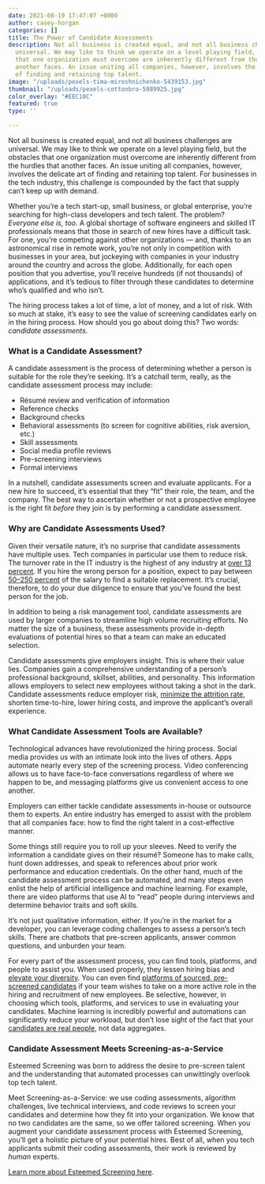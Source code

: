 ```yaml
---
date: 2021-08-19 17:47:07 +0000
author: casey-horgan
categories: []
title: The Power of Candidate Assessments
description: Not all business is created equal, and not all business challenges are
  universal. We may like to think we operate on a level playing field, but the obstacles
  that one organization must overcome are inherently different from the hurdles that
  another faces. An issue uniting all companies, however, involves the delicate art
  of finding and retaining top talent.
image: "/uploads/pexels-tima-miroshnichenko-5439153.jpg"
thumbnail: "/uploads/pexels-cottonbro-5989925.jpg"
color_overlay: "#EEC10C"
featured: true
type: ''

---
```

Not all business is created equal, and not all business challenges are universal. We may like to think we operate on a level playing field, but the obstacles that one organization must overcome are inherently different from the hurdles that another faces. An issue uniting all companies, however, involves the delicate art of finding and retaining top talent. For businesses in the tech industry, this challenge is compounded by the fact that supply can’t keep up with demand.

Whether you’re a tech start-up, small business, or global enterprise, you’re searching for high-class developers and tech talent. The problem? _Everyone else is, too._ A global shortage of software engineers and skilled IT professionals means that those in search of new hires have a difficult task. For one, you’re competing against other organizations — and, thanks to an astronomical rise in remote work, you’re not only in competition with businesses in your area, but jockeying with companies in your industry around the country and across the globe. Additionally, for each open position that you advertise, you’ll receive hundreds (if not thousands) of applications, and it’s tedious to filter through these candidates to determine who’s qualified and who isn’t.

The hiring process takes a lot of time, a lot of money, and a lot of risk. With so much at stake, it’s easy to see the value of screening candidates early on in the hiring process. How should you go about doing this? Two words: _candidate assessments_.

### What is a Candidate Assessment?

A candidate assessment is the process of determining whether a person is suitable for the role they’re seeking. It’s a catchall term, really, as the candidate assessment process may include:

* Résumé review and verification of information
* Reference checks
* Background checks
* Behavioral assessments (to screen for cognitive abilities, risk aversion, etc.)
* Skill assessments
* Social media profile reviews
* Pre-screening interviews
* Formal interviews

In a nutshell, candidate assessments screen and evaluate applicants. For a new hire to succeed, it’s essential that they “fit” their role, the team, and the company. The best way to ascertain whether or not a prospective employee is the right fit _before_ they join is by performing a candidate assessment.

### Why are Candidate Assessments Used?

Given their versatile nature, it’s no surprise that candidate assessments have multiple uses. Tech companies in particular use them to reduce risk. The turnover rate in the IT industry is the highest of any industry at [over 13 percent](https://www.daxx.com/blog/development-trends/software-developer-shortage-us). If you hire the wrong person for a position, expect to pay between [50–250 percent](https://www.daxx.com/blog/development-trends/software-developer-shortage-us) of the salary to find a suitable replacement. It’s crucial, therefore, to do your due diligence to ensure that you’ve found the best person for the job.

In addition to being a risk management tool, candidate assessments are used by larger companies to streamline high volume recruiting efforts. No matter the size of a business, these assessments provide in-depth evaluations of potential hires so that a team can make an educated selection.

Candidate assessments give employers insight. This is where their value lies. Companies gain a comprehensive understanding of a person’s professional background, skillset, abilities, and personality. This information allows employers to select new employees without taking a shot in the dark. Candidate assessments reduce employer risk, [minimize the attrition rate](https://esteemed.io/blog/2020/09/09/how-digital-talent-sourcing-can-help-you-avoid-bad-hires/), shorten time-to-hire, lower hiring costs, and improve the applicant’s overall experience.

### What Candidate Assessment Tools are Available?

Technological advances have revolutionized the hiring process. Social media provides us with an intimate look into the lives of others. Apps automate nearly every step of the screening process. Video conferencing allows us to have face-to-face conversations regardless of where we happen to be, and messaging platforms give us convenient access to one another.

Employers can either tackle candidate assessments in-house or outsource them to experts. An entire industry has emerged to assist with the problem that all companies face: how to find the right talent in a cost-effective manner.

Some things still require you to roll up your sleeves. Need to verify the information a candidate gives on their résumé? Someone has to make calls, hunt down addresses, and speak to references about prior work performance and education credentials. On the other hand, much of the candidate assessment process can be automated, and many steps even enlist the help of artificial intelligence and machine learning. For example, there are video platforms that use AI to “read” people during interviews and determine behavior traits and soft skills.

It’s not just qualitative information, either. If you’re in the market for a developer, you can leverage coding challenges to assess a person’s tech skills. There are chatbots that pre-screen applicants, answer common questions, and unburden your team.

For every part of the assessment process, you can find tools, platforms, and people to assist you. When used properly, they lessen hiring bias and [elevate your diversity](https://esteemed.io/blog/2020/09/14/how-talent-sourcing-can-solve-your-diversity-problem/). You can even find [platforms of sourced, pre-screened candidates](https://esteemed.io/) if your team wishes to take on a more active role in the hiring and recruitment of new employees. Be selective, however, in choosing which tools, platforms, and services to use in evaluating your candidates. Machine learning is incredibly powerful and automations can significantly reduce your workload, but don’t lose sight of the fact that your [candidates are real people](https://esteemed.io/blog/2021/02/08/how-to-integrate-mindfulness-in-hiring/), not data aggregates.

### Candidate Assessment Meets Screening-as-a-Service

Esteemed Screening was born to address the desire to pre-screen talent and the understanding that automated processes can unwittingly overlook top tech talent.

Meet Screening-as-a-Service: we use coding assessments, algorithm challenges, live technical interviews, and code reviews to screen your candidates and determine how they fit into your organization. We know that no two candidates are the same, so we offer tailored screening. When you augment your candidate assessment process with Esteemed Screening, you’ll get a holistic picture of your potential hires. Best of all, when you tech applicants submit their coding assessments, their work is reviewed by _human_ experts.

[Learn more about Esteemed Screening here](https://esteemed.io/screening/).